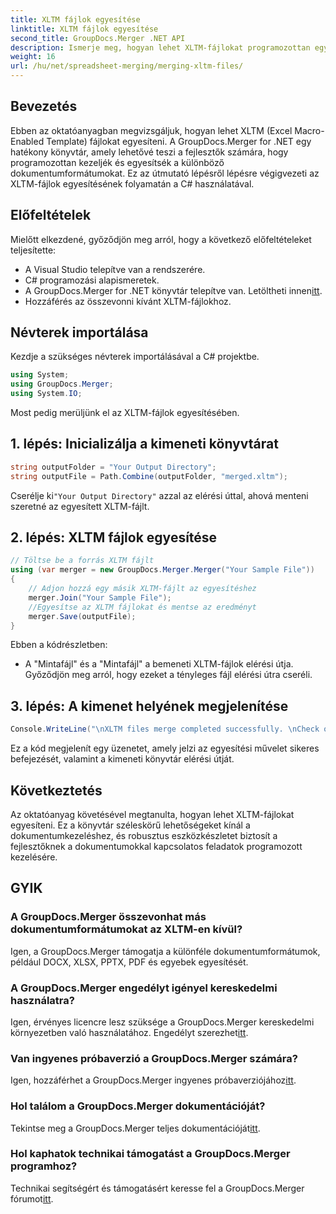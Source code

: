 ```yaml
---
title: XLTM fájlok egyesítése
linktitle: XLTM fájlok egyesítése
second_title: GroupDocs.Merger .NET API
description: Ismerje meg, hogyan lehet XLTM-fájlokat programozottan egyesíteni. Útmutató lépésről lépésre kódpéldákkal.
weight: 16
url: /hu/net/spreadsheet-merging/merging-xltm-files/
---
```

## Bevezetés
Ebben az oktatóanyagban megvizsgáljuk, hogyan lehet XLTM (Excel Macro-Enabled Template) fájlokat egyesíteni. A GroupDocs.Merger for .NET egy hatékony könyvtár, amely lehetővé teszi a fejlesztők számára, hogy programozottan kezeljék és egyesítsék a különböző dokumentumformátumokat. Ez az útmutató lépésről lépésre végigvezeti az XLTM-fájlok egyesítésének folyamatán a C# használatával.
## Előfeltételek
Mielőtt elkezdené, győződjön meg arról, hogy a következő előfeltételeket teljesítette:
- A Visual Studio telepítve van a rendszerére.
- C# programozási alapismeretek.
-  A GroupDocs.Merger for .NET könyvtár telepítve van. Letöltheti innen[itt](https://releases.groupdocs.com/merger/net/).
- Hozzáférés az összevonni kívánt XLTM-fájlokhoz.

## Névterek importálása
Kezdje a szükséges névterek importálásával a C# projektbe.
```csharp
using System; 
using GroupDocs.Merger;
using System.IO;
```

Most pedig merüljünk el az XLTM-fájlok egyesítésében.
## 1. lépés: Inicializálja a kimeneti könyvtárat
```csharp
string outputFolder = "Your Output Directory";
string outputFile = Path.Combine(outputFolder, "merged.xltm");
```
 Cserélje ki`"Your Output Directory"` azzal az elérési úttal, ahová menteni szeretné az egyesített XLTM-fájlt.
## 2. lépés: XLTM fájlok egyesítése
```csharp
// Töltse be a forrás XLTM fájlt
using (var merger = new GroupDocs.Merger.Merger("Your Sample File"))
{
    // Adjon hozzá egy másik XLTM-fájlt az egyesítéshez
    merger.Join("Your Sample File");
    //Egyesítse az XLTM fájlokat és mentse az eredményt
    merger.Save(outputFile);
}
```
Ebben a kódrészletben:
- A "Mintafájl" és a "Mintafájl" a bemeneti XLTM-fájlok elérési útja. Győződjön meg arról, hogy ezeket a tényleges fájl elérési útra cseréli.
## 3. lépés: A kimenet helyének megjelenítése
```csharp
Console.WriteLine("\nXLTM files merge completed successfully. \nCheck output in {0}", outputFolder);
```
Ez a kód megjelenít egy üzenetet, amely jelzi az egyesítési művelet sikeres befejezését, valamint a kimeneti könyvtár elérési útját.

## Következtetés
Az oktatóanyag követésével megtanulta, hogyan lehet XLTM-fájlokat egyesíteni. Ez a könyvtár széleskörű lehetőségeket kínál a dokumentumkezeléshez, és robusztus eszközkészletet biztosít a fejlesztőknek a dokumentumokkal kapcsolatos feladatok programozott kezelésére.

## GYIK
### A GroupDocs.Merger összevonhat más dokumentumformátumokat az XLTM-en kívül?
Igen, a GroupDocs.Merger támogatja a különféle dokumentumformátumok, például DOCX, XLSX, PPTX, PDF és egyebek egyesítését.
### A GroupDocs.Merger engedélyt igényel kereskedelmi használatra?
 Igen, érvényes licencre lesz szüksége a GroupDocs.Merger kereskedelmi környezetben való használatához. Engedélyt szerezhet[itt](https://purchase.groupdocs.com/buy).
### Van ingyenes próbaverzió a GroupDocs.Merger számára?
 Igen, hozzáférhet a GroupDocs.Merger ingyenes próbaverziójához[itt](https://releases.groupdocs.com/).
### Hol találom a GroupDocs.Merger dokumentációját?
Tekintse meg a GroupDocs.Merger teljes dokumentációját[itt](https://tutorials.groupdocs.com/merger/net/).
### Hol kaphatok technikai támogatást a GroupDocs.Merger programhoz?
 Technikai segítségért és támogatásért keresse fel a GroupDocs.Merger fórumot[itt](https://forum.groupdocs.com/c/merger/32).